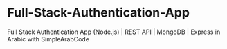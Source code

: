 # Full-Stack-Authentication-App
Full Stack Authentication App (Node.js) | REST API | MongoDB | Express in Arabic  with SimpleArabCode
